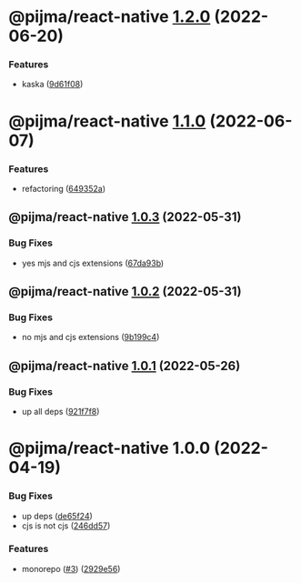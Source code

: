 # @pijma/react-native [1.2.0](https://github.com/qiwi/pijma-native/compare/@pijma/react-native@1.1.0...@pijma/react-native@1.2.0) (2022-06-20)


### Features

* kaska ([9d61f08](https://github.com/qiwi/pijma-native/commit/9d61f082fae96ea4c767257be107f657b8f6011a))

# @pijma/react-native [1.1.0](https://github.com/qiwi/pijma-native/compare/@pijma/react-native@1.0.3...@pijma/react-native@1.1.0) (2022-06-07)


### Features

* refactoring ([649352a](https://github.com/qiwi/pijma-native/commit/649352a76422457b95a215df33d72e2ff9134b1a))

## @pijma/react-native [1.0.3](https://github.com/qiwi/pijma-native/compare/@pijma/react-native@1.0.2...@pijma/react-native@1.0.3) (2022-05-31)


### Bug Fixes

* yes mjs and cjs extensions ([67da93b](https://github.com/qiwi/pijma-native/commit/67da93bfa4ed57f52d30e03090d3952ca23978a5))

## @pijma/react-native [1.0.2](https://github.com/qiwi/pijma-native/compare/@pijma/react-native@1.0.1...@pijma/react-native@1.0.2) (2022-05-31)


### Bug Fixes

* no mjs and cjs extensions ([9b199c4](https://github.com/qiwi/pijma-native/commit/9b199c4f42c1861994f7a6548265dc66e9039f9a))

## @pijma/react-native [1.0.1](https://github.com/qiwi/pijma-native/compare/@pijma/react-native@1.0.0...@pijma/react-native@1.0.1) (2022-05-26)


### Bug Fixes

* up all deps ([921f7f8](https://github.com/qiwi/pijma-native/commit/921f7f875b489b55b56436ac1c705ff8296f268c))

# @pijma/react-native 1.0.0 (2022-04-19)


### Bug Fixes

* up deps ([de65f24](https://github.com/qiwi/pijma-native/commit/de65f245cbd084ae6da6b99787859d3ba929c94b))
* сjs is not cjs ([246dd57](https://github.com/qiwi/pijma-native/commit/246dd57a1b48c9b3e2a2bdfd3ac0bccc761db3c4))


### Features

* monorepo ([#3](https://github.com/qiwi/pijma-native/issues/3)) ([2929e56](https://github.com/qiwi/pijma-native/commit/2929e569ab3c275b3d43e79b71c1f76311d06615))
